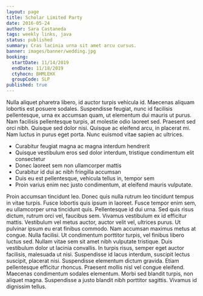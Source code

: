 ```yaml
---
layout: page
title: Scholar Limited Party
date: 2016-05-24
author: Sara Castaneda
tags: weekly links, java
status: published
summary: Cras lacinia urna sit amet arcu cursus.
banner: images/banner/wedding.jpg
booking:
  startDate: 11/14/2019
  endDate: 11/18/2019
  ctyhocn: BHMLEHX
  groupCode: SLP
published: true
---
```

Nulla aliquet pharetra libero, id auctor turpis vehicula id. Maecenas aliquam lobortis est posuere sodales. Suspendisse feugiat, nunc id facilisis pellentesque, urna ex accumsan quam, ut elementum dui mauris ut purus. Nam facilisis pellentesque turpis, at molestie odio laoreet sed. Praesent sed orci nibh. Quisque sed dolor nisi. Quisque ac eleifend arcu, in placerat mi. Nam luctus in purus eget porta. Nunc euismod vitae sapien ac ultrices.

* Curabitur feugiat magna ac magna interdum hendrerit
* Quisque vestibulum eros sed dolor interdum, tristique condimentum elit consectetur
* Donec laoreet sem non ullamcorper mattis
* Curabitur id dui ac nibh fringilla accumsan
* Duis eu est pellentesque, vehicula tellus in, tempor sem
* Proin varius enim nec justo condimentum, at eleifend mauris vulputate.

Proin accumsan tincidunt leo. Donec quis nulla rutrum leo tincidunt tempus in vitae turpis. Fusce lobortis quis ipsum in laoreet. Fusce tempor enim sem, eu ullamcorper urna tincidunt quis. Pellentesque id dui urna. Sed quis risus dictum, rutrum orci vel, faucibus sem. Vivamus vestibulum ex id efficitur mattis. Vestibulum vel metus auctor, auctor velit vel, ultrices purus. Ut pulvinar ipsum eu erat finibus commodo. Nam accumsan maximus metus at congue. Nulla facilisi. Ut condimentum porttitor turpis, vel finibus libero luctus sed. Nullam vitae sem sit amet nibh vulputate tristique. Duis vestibulum dolor ut lacinia convallis. In turpis risus, semper eget auctor facilisis, malesuada ut nisi.
Suspendisse id lacus interdum, suscipit lectus suscipit, placerat nisi. Suspendisse elementum dictum gravida. Etiam pellentesque efficitur rhoncus. Praesent mollis nisl vel congue eleifend. Maecenas condimentum sodales elementum. Morbi sed blandit turpis, non aliquet magna. Suspendisse a justo blandit nibh porttitor sagittis. Vivamus id dignissim tellus.
